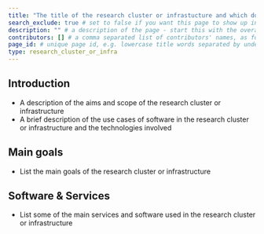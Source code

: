 ```yaml
---
title: "The title of the research cluster or infrastucture and which domain(s) it covers" # short title
search_exclude: true # set to false if you want this page to show up in search results (it's set to true for TEMPLATE as we don't want that in search results)
description: "" # a description of the page - start this with the overall area under which the community sits e.g. 'Physics & astronomy -', 'Biomedical sciences -', 'Social sciences & humanities -', 'Life sciences -', 'Environmental sciences -' or other if those do not encompass the more specific community you are addressing
contributors: [] # a comma separated list of contributors' names, as found in _data/CONTRIBUTORS.yml
page_id: # unique page id, e.g. lowercase title words separated by underscore(s) - for example page_id of 'ELIXIR' page could be elixir
type: research_cluster_or_infra
---
```


<!-- Please keep all sections and fill them in. If this is not possible for any reason - you may remove them (you might need to explain to the Editorial Board in your pull request why certain sections are not present). The text describing what is needed in the sections can be removed. This comment can be deleted in your final page. -->

<!-- Once you have completed your research cluster or infrastructure entry - please add it to _data/sidebars/main.yml under the Reseach Clusters & Infrastructures entry in alphabetical order. -->

<!-- All comment sections like this one can be deleted in your final page. -->

<!-- Please provide links to allow further discovery -->


## Introduction <!-- do not delete this heading and write your text below it -->

- A description of the aims and scope of the research cluster or infrastructure
- A brief description of the use cases of software in the research cluster or infrastructure and the technologies involved

## Main goals <!-- do not delete this heading and write your text below it -->

- List the main goals of the research cluster or infrastructure

## Software & Services

- List some of the main services and software used in the research cluster or infrastructure


